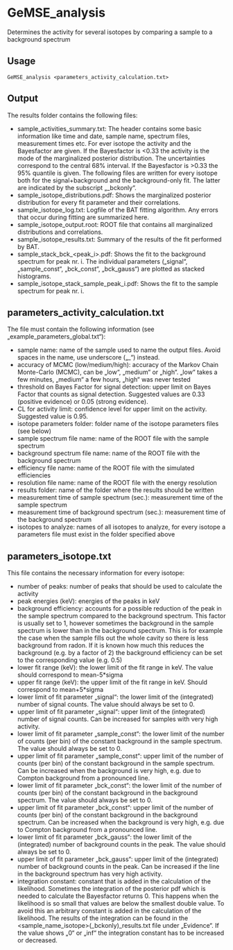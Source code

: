 GeMSE_analysis
======
Determines the activity for several isotopes by comparing a sample to a background spectrum
## Usage
```
GeMSE_analysis <parameters_activity_calculation.txt>
```
## Output
The results folder contains the following files:
* sample_activities_summary.txt: The header contains some basic information like time and date, sample name, spectrum files, measurement times etc. For ever isotope the activity and the Bayesfactor are given. If the Bayesfactor is <0.33 the activity is the mode of the marginalized posterior distribution. The uncertainties correspond to the central 68% interval. If the Bayesfactor is >0.33 the 95% quantile is given.
The following files are written for every isotope both for the signal+background and the background-only fit. The latter are indicated by the subscript „_bckonly“.
* sample_isotope_distributions.pdf: Shows the marginalized posterior distribution for every fit parameter and their correlations.
* sample_isotope_log.txt: Logfile of the BAT fitting algorithm. Any errors that occur during fitting are summarized here.
* sample_isotope_output.root: ROOT file that contains all marginalized distributions and correlations.
* sample_isotope_results.txt: Summary of the results of the fit performed by BAT. 
* sample_stack_bck_<peak_i>.pdf: Shows the fit to the background spectrum for peak nr. i. The individual parameters („signal“, „sample_const“, „bck_const“, „bck_gauss“) are plotted as stacked histograms.
* sample_isotope_stack_sample_peak_i.pdf: Shows the fit to the sample spectrum for peak nr. i.

## parameters_activity_calculation.txt
The file must contain the following information (see „example_parameters_global.txt“):
* sample name: name of the sample used to name the output files. Avoid spaces in the name, use underscore („_“) instead.
* accuracy of MCMC (low/medium/high): accuracy of the Markov Chain Monte-Carlo (MCMC), can be „low“, „medium“ or „high“. „low“ takes a few minutes, „medium“ a few hours, „high“ was never tested
* threshold on Bayes Factor for signal detection: upper limit on Bayes Factor that counts as signal detection. Suggested values are 0.33 (positive evidence) or 0.05 (strong evidence).
* CL for activity limit: confidence level for upper limit on the activity. Suggested value is 0.95.
* isotope parameters folder: folder name of the isotope parameters files (see below)
* sample spectrum file name: name of the ROOT file with the sample spectrum
* background spectrum file name: name of the ROOT file with the background spectrum
* efficiency file name: name of the ROOT file with the simulated efficiencies
* resolution file name: name of the ROOT file with the energy resolution
* results folder: name of the folder where the results should be written
* measurement time of sample spectrum (sec.): measurement time of the sample spectrum
* measurement time of background spectrum (sec.): measurement time of the background spectrum
* isotopes to analyze: names of all isotopes to analyze, for every isotope a parameters file must exist in the folder specified above

## parameters_isotope.txt
This file contains the necessary information for every isotope:

* number of peaks: number of peaks that should be used to calculate the activity
* peak energies (keV): energies of the peaks in keV
* background efficiency: accounts for a possible reduction of the peak in the sample spectrum compared to the background spectrum. This factor is usually set to 1, however sometimes the background in the sample spectrum is lower than in the background spectrum. This is for example the case when the sample fills out the whole cavity so there is less background from radon. If it is known how much this reduces the background (e.g. by a factor of 2) the background efficiency can be set to the corresponding value (e.g. 0.5)
* lower fit range (keV): the lower limit of the fit range in keV. The value should correspond to mean-5*sigma
* upper fit range (keV): the upper limit of the fit range in keV. Should correspond to mean+5*sigma
* lower limit of fit parameter „signal“: the lower limit of the (integrated) number of signal counts. The value should always be set to 0.
* upper limit of fit parameter „signal“: upper limit of the (integrated) number of signal counts. Can be increased for samples with very high activity.
* lower limit of fit parameter „sample_const“: the lower limit of the number of counts (per bin) of the constant background in the sample spectrum. The value should always be set to 0. 
* upper limit of fit parameter „sample_const“: upper limit of the number of counts (per bin) of the constant background in the sample spectrum. Can be increased when the background is very high, e.g. due to Compton background from a pronounced line.
* lower limit of fit parameter „bck_const“: the lower limit of the number of counts (per bin) of the constant background in the background spectrum. The value should always be set to 0. 
* upper limit of fit parameter „bck_const“: upper limit of the number of counts (per bin) of the constant background in the background spectrum. Can be increased when the background is very high, e.g. due to Compton background from a pronounced line.
* lower limit of fit parameter „bck_gauss“: the lower limit of the (integrated) number of background counts in the peak. The value should always be set to 0. 
* upper limit of fit parameter „bck_gauss“: upper limit of the (integrated) number of background counts in the peak. Can be increased if the line in the background spectrum has very high activity. 
* integration constant: constant that is added in the calculation of the likelihood. Sometimes the integration of the posterior pdf which is needed to calculate the Bayesfactor returns 0. This happens when the likelihood is so small that values are below the smallest double value. To avoid this an arbitrary constant is added in the calculation of the likelihood. The results of the integration can be found in the <sample_name_isotope>(_bckonly)_results.txt file under „Evidence“. If the value shows „0“ or „inf“ the integration constant has to be increased or decreased.
